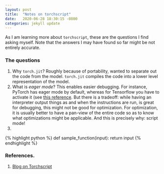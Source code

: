 ```yaml
---
layout: post
title:  "Notes on torchscript"
date:   2020-06-28 18:30:15 -0800
categories: jekyll update
---
```


As I am learning more about `torchscript`, these are the questions I find asking myself. Note that the answers
I may have found so far might be not entirely accurate. 

### The questions
1. Why `torch.jit`? Roughly because of portability, wanted to separate out the code from the model. `torch.jit` compiles
the code into a lower level representation of the model.
2. What is _eager mode_?
This enables easier debugging. For instance, PyTorch has eager mode by default, whereas for Tensorflow you have to activate it
(see [this reference](https://ai.googleblog.com/2017/10/eager-execution-imperative-define-by.html#:~:text=Eager%20execution%20is%20an%20imperative,research%20and%20development%20more%20intuitive.).
But there is a tradeoff: while having an interpreter output things as and when the instructions are run, is great for debugging, 
this might not be good for optimization. For optimization, it is usually better to have a pan-view of the entire code so as to 
know what optimizations might be applicable. And this is precisely why: script mode! 
3. 


{% highlight python %}
def sample_function(input):
    return input
{% endhighlight %}


### References.
1. [Blog on Torchscript](https://towardsdatascience.com/a-first-look-at-pytorch-1-0-8d3cce20b3ee)

